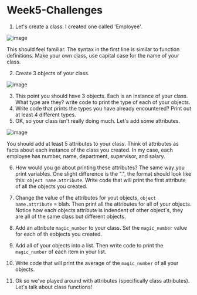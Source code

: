 # Week5-Challenges

1. Let's create a class. I created one called 'Employee'.

![image](https://user-images.githubusercontent.com/55643060/155210653-3c965e54-b3cb-4ed3-bb1d-eb7e19141cfd.png)

This should feel familiar. The syntax in the first line is similar to function definitions. Make your own class, use capital case for the name of your class. 

2. Create 3 objects of your class. 

![image](https://user-images.githubusercontent.com/55643060/155213730-75565662-f052-47be-9671-7038f6bd61fc.png)

3. This point you should have 3 objects. Each is an instance of your class. What type are they? write code to print the type of each of your objects.
4. Write code that prints the types you have already encountered? Print out at least 4 different types.
5. OK, so your class isn't really doing much. Let's add some attributes.

![image](https://user-images.githubusercontent.com/55643060/155216858-4c0bf8a4-07b5-4f02-b1a0-ea4306505c11.png)

You should add at least 5 attributes to your class. Think of attributes as facts about each instance of the class you created. In my case, each employee has number, name, department, supervisor, and salary.

6. How would you go about printing these attributes? The same way you print variables. One slight difference is the ".", the format should look like this: `object name.attribute`. Write code that will print the first attribute of all the objects you created.
7. Change the value of the attributes for yout objects, `object name.attribute` = blah. Then print all the attributes for all of your objects. Notice how each objects attribute is indendent of other object's, they are all of the same class but different objects.

8. Add an attribute `magic_number` to your class. Set the `magic_number` value for each of th eobjects you created. 
9. Add all of your objects into a list. Then write code to print the `magic_number` of each item in your list. 
10. Write code that will print the average of the `magic_number` of all your objects. 
11. Ok so we've played around with attributes (specifically class attributes). Let's talk about class functions! 

